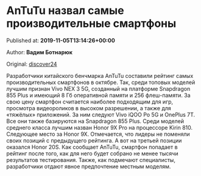 
# AnTuTu назвал самые производительные смартфоны

Published at: **2019-11-05T13:14:26+00:00**

Author: **Вадим Ботнарюк**

Original: [discover24](https://discover24.ru/2019/11/antutu-nazval-samye-proizvoditelnye-smartfony/)

Разработчики китайского бенчмарка AnTuTu составили рейтинг самых производительных смартфонов в октябре.
Так, среди топовых моделей лучшим признан Vivo NEX 3 5G, созданный на платформе Snapdragon 855 Plus и имеющий 8 Гб оперативной памяти и 256 флеш-памяти. За свою цену смартфон считается наиболее подходящим для игр, просмотра видеороликов в высоком разрешении, а также для «тяжёлых» приложений. За ним следуют Vivo iQOO Po 5G и OnePlus 7T. Все они также базируются на Snapdragon 855 Plus.
Среди моделей среднего класса лучшим назван Honor 9X Pro на процессоре Kirin 810. Следующее место за Honor 9X. Отмечается, что лидеры не поменяли своих позиций с предыдущего рейтинга. А вот на третьей позиции оказался Honor 20S.
Как сообщает AnTuTu, смартфон попадает в рейтинг после того, как для него будет собрано не менее тысячи результатов тестирования. Также, как подмечают специалисты, разработчики отдают явное предпочтение местным моделям.
